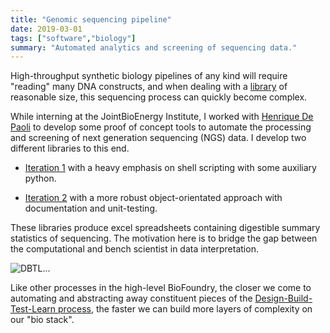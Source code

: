 ```yaml
---
title: "Genomic sequencing pipeline"
date: 2019-03-01
tags: ["software","biology"]
summary: "Automated analytics and screening of sequencing data."
---
```


High-throughput synthetic biology pipelines of any kind will require "reading"
many DNA constructs, and when dealing with a
[library](https://en.wikipedia.org/wiki/Library_(biology)) of reasonable size,
this sequencing process can quickly become complex. 

While interning at the JointBioEnergy Institute, I worked with [Henrique De
Paoli](https://www.linkedin.com/in/henrique-c-de-paoli-9a188111/) to develop
some proof of concept tools to automate the processing and screening of next generation
sequencing (NGS) data. I develop two different libraries to this end.

  * [Iteration 1](https://github.com/kennyworkman/visual_pipeline) with a heavy
emphasis on shell scripting with some auxiliary python.

  * [Iteration
2](https://github.com/kennyworkman/colony-visual/tree/master/cvisual) with a more
robust object-orientated approach with documentation and unit-testing.

These libraries produce excel spreadsheets containing digestible summary
statistics of sequencing. The motivation here is to bridge the gap between the
computational and bench scientist in data interpretation.

![DBTL...](/projects/static/dbtl.png)

Like other processes in the high-level BioFoundry, the closer we come to
automating and abstracting away constituent pieces of the
[Design-Build-Test-Learn
process](https://www.nature.com/articles/s42003-018-0076-9), the faster we can
build more layers of complexity on our "bio stack".
